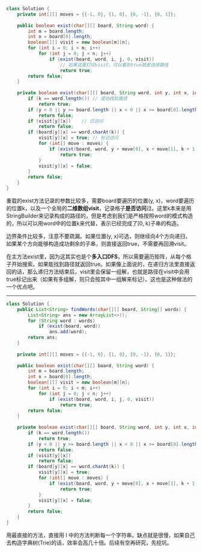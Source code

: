 ``` java
class Solution {
    private int[][] moves = {{-1, 0}, {1, 0}, {0, -1}, {0, 1}};
    
    public boolean exist(char[][] board, String word) {
        int m = board.length;
        int n = board[0].length;
        boolean[][] visit = new boolean[m][n];
        for (int i = 0; i < m; i++)
            for (int j = 0; j < n; j++)
                if (exist(board, word, i, j, 0, visit))
                    // 如果这里打印visit，可以看到true就是选择路径
                    return true;
        return false;
    }
    
    private boolean exist(char[][] board, String word, int y, int x, int k, boolean[][] visit) {
        if (k == word.length())	// 成功找到路径
            return true;
        if (y < 0 || y >= board.length || x < 0 || x >= board[0].length)	// 越界
            return false;
        if (visit[y][x])	// 已访问
            return false;
        if (board[y][x] == word.charAt(k)) {
            visit[y][x] = true;	// 标记访问
            for (int[] move : moves) {
                if (exist(board, word, y + move[0], x + move[1], k + 1, visit))
                    return true;
            }
            visit[y][x] = false;
        }
        return false;
    }
}
```

重载的exist方法记录的参数比较多，需要board要遍历的位置(y, x)，word要遍历的位置k，以及一个全局的**二维数组visit**，记录格子**是否访问**过。这里k本来是用StringBuilder来记录构成的路径的，但是考虑到我们是严格按照word的模式构造的，所以可以用word中的位置k来代替，表示已经完成了[0, k)子串的构造。

边界条件比较多，注意不要疏漏。如果位置(y, x)可选，则继续向4个方向递归，如果某个方向能够构造成功剩余的子串，则直接返回true，不需要再回溯visit。

在主方法exist里，因为这其实也是个**多入口DFS**，所以需要遍历矩阵，从每个格子开始搜索。如果能找到路径就返回true。如果像上面说的，在递归方法里直接返回的话，那么递归方法结束后，visit里会保留一组解，也就是路径在visit中会用true标记出来（如果有多组解，则只会按其中一组解来标记）。这也是这种做法的一个优点吧。

------

``` java
class Solution {
    public List<String> findWords(char[][] board, String[] words) {
        List<String> ans = new ArrayList<>();
        for (String word : words)
            if (exist(board, word))
                ans.add(word);
        return ans;
    }
    
    private int[][] moves = {{-1, 0}, {1, 0}, {0, -1}, {0, 1}};
    
    public boolean exist(char[][] board, String word) {
        int m = board.length;
        int n = board[0].length;
        boolean[][] visit = new boolean[m][n];
        for (int i = 0; i < m; i++)
            for (int j = 0; j < n; j++)
                if (exist(board, word, i, j, 0, visit))
                    return true;
        return false;
    }
    
    private boolean exist(char[][] board, String word, int y, int x, int k, boolean[][] visit) {
        if (k == word.length())
            return true;
        if (y < 0 || y >= board.length || x < 0 || x >= board[0].length)
            return false;
        if (visit[y][x])
            return false;
        if (board[y][x] == word.charAt(k)) {
            visit[y][x] = true;
            for (int[] move : moves) {
                if (exist(board, word, y + move[0], x + move[1], k + 1, visit))
                    return true;
            }
            visit[y][x] = false;
        }
        return false;
    }
}
```

用最直接的方法，直接用 I 中的方法判断每一个字符串。缺点就是很慢，如果自己去构造字典树(Trie)的话，效率会高几十倍。后续有空再研究，先挖坑。